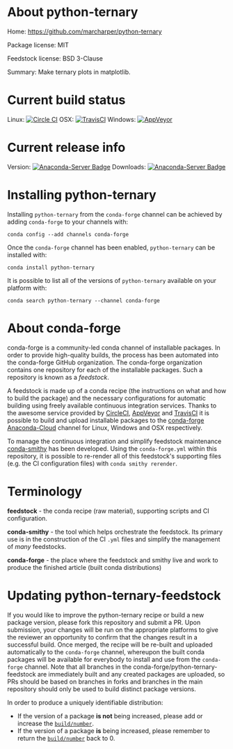 About python-ternary
====================

Home: https://github.com/marcharper/python-ternary

Package license: MIT

Feedstock license: BSD 3-Clause

Summary: Make ternary plots in matplotlib.



Current build status
====================

Linux: [![Circle CI](https://circleci.com/gh/conda-forge/python-ternary-feedstock.svg?style=shield)](https://circleci.com/gh/conda-forge/python-ternary-feedstock)
OSX: [![TravisCI](https://travis-ci.org/conda-forge/python-ternary-feedstock.svg?branch=master)](https://travis-ci.org/conda-forge/python-ternary-feedstock)
Windows: [![AppVeyor](https://ci.appveyor.com/api/projects/status/github/conda-forge/python-ternary-feedstock?svg=True)](https://ci.appveyor.com/project/conda-forge/python-ternary-feedstock/branch/master)

Current release info
====================
Version: [![Anaconda-Server Badge](https://anaconda.org/conda-forge/python-ternary/badges/version.svg)](https://anaconda.org/conda-forge/python-ternary)
Downloads: [![Anaconda-Server Badge](https://anaconda.org/conda-forge/python-ternary/badges/downloads.svg)](https://anaconda.org/conda-forge/python-ternary)

Installing python-ternary
=========================

Installing `python-ternary` from the `conda-forge` channel can be achieved by adding `conda-forge` to your channels with:

```
conda config --add channels conda-forge
```

Once the `conda-forge` channel has been enabled, `python-ternary` can be installed with:

```
conda install python-ternary
```

It is possible to list all of the versions of `python-ternary` available on your platform with:

```
conda search python-ternary --channel conda-forge
```


About conda-forge
=================

conda-forge is a community-led conda channel of installable packages.
In order to provide high-quality builds, the process has been automated into the
conda-forge GitHub organization. The conda-forge organization contains one repository
for each of the installable packages. Such a repository is known as a *feedstock*.

A feedstock is made up of a conda recipe (the instructions on what and how to build
the package) and the necessary configurations for automatic building using freely
available continuous integration services. Thanks to the awesome service provided by
[CircleCI](https://circleci.com/), [AppVeyor](http://www.appveyor.com/)
and [TravisCI](https://travis-ci.org/) it is possible to build and upload installable
packages to the [conda-forge](https://anaconda.org/conda-forge)
[Anaconda-Cloud](http://docs.anaconda.org/) channel for Linux, Windows and OSX respectively.

To manage the continuous integration and simplify feedstock maintenance
[conda-smithy](http://github.com/conda-forge/conda-smithy) has been developed.
Using the ``conda-forge.yml`` within this repository, it is possible to re-render all of
this feedstock's supporting files (e.g. the CI configuration files) with ``conda smithy rerender``.


Terminology
===========

**feedstock** - the conda recipe (raw material), supporting scripts and CI configuration.

**conda-smithy** - the tool which helps orchestrate the feedstock.
                   Its primary use is in the construction of the CI ``.yml`` files
                   and simplify the management of *many* feedstocks.

**conda-forge** - the place where the feedstock and smithy live and work to
                  produce the finished article (built conda distributions)


Updating python-ternary-feedstock
=================================

If you would like to improve the python-ternary recipe or build a new
package version, please fork this repository and submit a PR. Upon submission,
your changes will be run on the appropriate platforms to give the reviewer an
opportunity to confirm that the changes result in a successful build. Once
merged, the recipe will be re-built and uploaded automatically to the
`conda-forge` channel, whereupon the built conda packages will be available for
everybody to install and use from the `conda-forge` channel.
Note that all branches in the conda-forge/python-ternary-feedstock are
immediately built and any created packages are uploaded, so PRs should be based
on branches in forks and branches in the main repository should only be used to
build distinct package versions.

In order to produce a uniquely identifiable distribution:
 * If the version of a package **is not** being increased, please add or increase
   the [``build/number``](http://conda.pydata.org/docs/building/meta-yaml.html#build-number-and-string).
 * If the version of a package **is** being increased, please remember to return
   the [``build/number``](http://conda.pydata.org/docs/building/meta-yaml.html#build-number-and-string)
   back to 0.
